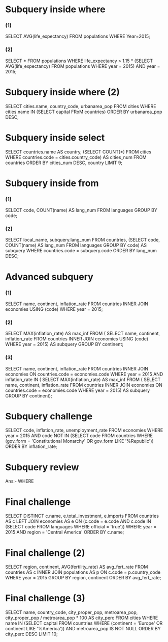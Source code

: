 # Subquery inside where
 ### (1) 

SELECT AVG(life_expectancy)
FROM populations 
WHERE Year=2015;

### (2)

SELECT *
FROM populations
WHERE life_expectancy > 1.15 *
    (SELECT AVG(life_expectancy)
    FROM populations
    WHERE year = 2015)
    AND year = 2015;

# Subquery inside where (2)

SELECT cities.name, country_code, urbanarea_pop
  FROM cities
WHERE cities.name IN
  (SELECT capital
   FRoM countries)
ORDER BY urbanarea_pop DESC;

# Subquery inside select

SELECT countries.name AS country,
  (SELECT COUNT(*)
   FROM cities
   WHERE countries.code = cities.country_code) AS cities_num
FROM countries
ORDER BY cities_num DESC, country
LIMIT 9;

# Subquery inside from
### (1)
SELECT code, COUNT(name) AS lang_num
  FROM languages
  GROUP BY code;

### (2)

SELECT local_name, subquery.lang_num
  FROM countries,
  	(SELECT code, COUNT(name) AS lang_num
    FROM languages
    GROUP BY code) AS subquery
WHERE countries.code = subquery.code
ORDER BY lang_num DESC;

# Advanced subquery

### (1)

SELECT name, continent, inflation_rate
  FROM countries 
  INNER JOIN economies
  USING (code)
WHERE year = 2015;

### (2)

SELECT MAX(inflation_rate) AS max_inf
  FROM (
      SELECT name, continent, inflation_rate
      FROM countries
      INNER JOIN economies
      USING (code)
      WHERE year = 2015) AS subquery
GROUP BY continent;

### (3)

SELECT name, continent, inflation_rate
FROM countries
INNER JOIN economies
ON countries.code = economies.code
WHERE year = 2015
    AND inflation_rate IN (
        SELECT MAX(inflation_rate) AS max_inf
        FROM (
             SELECT name, continent, inflation_rate
             FROM countries
             INNER JOIN economies
             ON countries.code = economies.code
             WHERE year = 2015) AS subquery
        GROUP BY continent);

# Subquery challenge

SELECT code, inflation_rate, unemployment_rate
FROM economies
WHERE year = 2015 AND code NOT IN
  (SELECT code
   FROM countries
   WHERE (gov_form = 'Constitutional Monarchy' OR gov_form LIKE '%Republic'))
ORDER BY inflation_rate;

# Subquery review
Ans:-  WHERE

# Final challenge

SELECT DISTINCT c.name, e.total_investment, e.imports
FROM countries AS c
LEFT JOIN economies AS e
ON (c.code = e.code AND c.code IN 
    (SELECT code 
    FROM languages
    WHERE official = 'true'))
WHERE year = 2015 AND region = 'Central America'
ORDER BY c.name;

# Final challenge (2)

SELECT region, continent, AVG(fertility_rate) AS avg_fert_rate
FROM countries AS c
INNER JOIN populations AS p
ON c.code = p.country_code
WHERE year = 2015
GROUP BY region, continent
ORDER BY avg_fert_rate;

# Final challenge (3)

SELECT name, country_code, city_proper_pop, metroarea_pop,  
      city_proper_pop / metroarea_pop * 100 AS city_perc
FROM cities
WHERE name IN
  (SELECT capital
   FROM countries
   WHERE (continent = 'Europe'
      OR continent LIKE '%America'))
     AND metroarea_pop IS NOT NULL
ORDER BY city_perc DESC
LIMIT 10;

